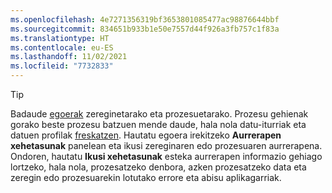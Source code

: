 ```yaml
---
ms.openlocfilehash: 4e7271356319bf3653801085477ac98876644bbf
ms.sourcegitcommit: 834651b933b1e50e7557d44f926a3fb757c1f83a
ms.translationtype: HT
ms.contentlocale: eu-ES
ms.lasthandoff: 11/02/2021
ms.locfileid: "7732833"
---
```

> [!TIP] 
> Badaude [egoerak](../audience-insights/system.md#status-definitions) zereginetarako eta prozesuetarako. Prozesu gehienak gorako beste prozesu batzuen mende daude, hala nola datu-iturriak eta datuen profilak [freskatzen](../audience-insights/system.md#refresh-processes). Hautatu egoera irekitzeko **Aurrerapen xehetasunak** panelean eta ikusi zereginaren edo prozesuaren aurrerapena. Ondoren, hautatu **Ikusi xehetasunak** esteka aurrerapen informazio gehiago lortzeko, hala nola, prozesatzeko denbora, azken prozesatzeko data eta zeregin edo prozesuarekin lotutako errore eta abisu aplikagarriak.
